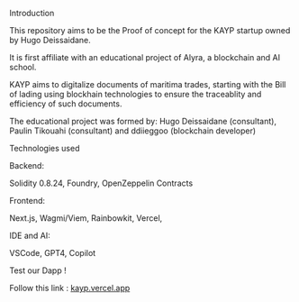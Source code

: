 Introduction

This repository aims to be the Proof of concept for the KAYP startup owned by Hugo Deissaidane.

It is first affiliate with an educational project of Alyra, a blockchain and AI school.

KAYP aims to digitalize documents of maritima trades, starting with the Bill of lading using blockhain technologies to ensure the traceablity and efficiency of such documents.

The educational project was formed by: Hugo Deissaidane (consultant), Paulin Tikouahi (consultant) and ddiieggoo (blockchain developer)


Technologies used

Backend:

Solidity 0.8.24,
Foundry,
OpenZeppelin Contracts

Frontend:

Next.js,
Wagmi/Viem,
Rainbowkit,
Vercel,

IDE and AI:

VSCode,
GPT4,
Copilot

Test our Dapp !

Follow this link : [kayp.vercel.app](https://kayp.vercel.app/)
